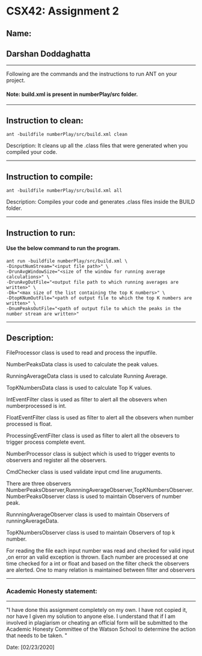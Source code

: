 # CSX42: Assignment 2
## Name: 
Darshan Doddaghatta
-----------------------------------------------------------------------
-----------------------------------------------------------------------


Following are the commands and the instructions to run ANT on your project.
#### Note: build.xml is present in numberPlay/src folder.

-----------------------------------------------------------------------
## Instruction to clean:

```commandline
ant -buildfile numberPlay/src/build.xml clean
```

Description: It cleans up all the .class files that were generated when you
compiled your code.

-----------------------------------------------------------------------
## Instruction to compile:

```commandline
ant -buildfile numberPlay/src/build.xml all
```

Description: Compiles your code and generates .class files inside the BUILD folder.

-----------------------------------------------------------------------
## Instruction to run:

#### Use the below command to run the program.

```commandline
ant run -buildfile numberPlay/src/build.xml \
-DinputNumStream="<input file path>" \
-DrunAvgWindowSize="<size of the window for running average calculations>" \
-DrunAvgOutFile="<output file path to which running averages are written>" \
-Dk="<max size of the list containing the top K numbers>" \
-DtopKNumOutFile="<path of output file to which the top K numbers are written>" \
-DnumPeaksOutFile="<path of output file to which the peaks in the number stream are written>"
```

-----------------------------------------------------------------------
## Description:
FileProcessor class is used to read and process the inputfile.

NumberPeaksData class is used to calculate the peak values. 

RunningAverageData  class is used to calculate Running Average.

TopKNumbersData class is used to calculate Top K values. 

IntEventFilter class is used as filter to alert all the obsevers when numberprocessed is int.

FloatEventFilter class is used as filter to alert all the obsevers when number processed is float.

ProcessingEventFilter class is used as filter to alert all the obsevers to trigger process complete event.

NumberProcessor class is  subject which is used to trigger events to observers and register all the observers.

CmdChecker class is used validate input cmd line aruguments. 

There are three observers NumberPeaksObserver,RunnningAverageObserver,TopKNumbersObserver.
NumberPeaksObserver class is used to maintain Observers of number peak.

RunnningAverageObserver class is used to maintain Observers of runningAverageData.

TopKNumbersObserver class is used to maintain Observers of top k number.

For reading the file each input number was read and checked for valid input ,on error an valid exception is thrown. Each number are processed at one time checked for a int or float and based on the filter check the observers are alerted.
One to many relation is maintained between filter and observers


-----------------------------------------------------------------------
### Academic Honesty statement:
-----------------------------------------------------------------------

"I have done this assignment completely on my own. I have not copied
it, nor have I given my solution to anyone else. I understand that if
I am involved in plagiarism or cheating an official form will be
submitted to the Academic Honesty Committee of the Watson School to
determine the action that needs to be taken. "

Date: [02/23/2020]


